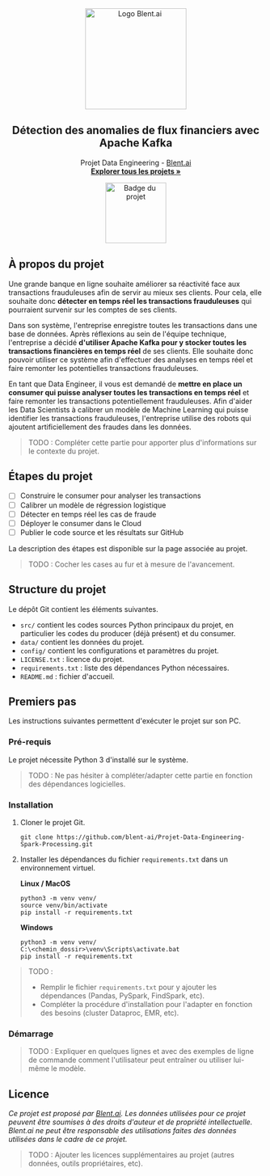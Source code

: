 <div align="center">
  <a href="https://blent.ai">
    <img src="https://blent-static-media.s3.eu-west-3.amazonaws.com/images/logo/logo_blent_300x.png" alt="Logo Blent.ai" width="200" />
  </a>

  <h2 align="center">Détection des anomalies de flux financiers avec Apache Kafka</h2>

  <p align="center">
    Projet Data Engineering - <a href="https://blent.ai">Blent.ai</a>
    <br />
    <a href="https://blent.ai/app/projects" target="_blank"><strong>Explorer tous les projets »</strong></a>
</div>

<div align="center"><img src="https://blent-static-media.s3.eu-west-3.amazonaws.com/images/projects/badge_kafka_fraud.svg" width="120" alt="Badge du projet" /></div>

## À propos du projet

Une grande banque en ligne souhaite améliorer sa réactivité face aux transactions frauduleuses afin de servir au mieux ses clients. Pour cela, elle souhaite donc **détecter en temps réel les transactions frauduleuses** qui pourraient survenir sur les comptes de ses clients.

Dans son système, l'entreprise enregistre toutes les transactions dans une base de données. Après réflexions au sein de l'équipe technique, l'entreprise a décidé **d'utiliser Apache Kafka pour y stocker toutes les transactions financières en temps réel** de ses clients. Elle souhaite donc pouvoir utiliser ce système afin d'effectuer des analyses en temps réel et faire remonter les potentielles transactions frauduleuses.

En tant que Data Engineer, il vous est demandé de **mettre en place un consumer qui puisse analyser toutes les transactions en temps réel** et faire remonter les transactions potentiellement frauduleuses. Afin d'aider les Data Scientists à calibrer un modèle de Machine Learning qui puisse identifier les transactions frauduleuses, l'entreprise utilise des robots qui ajoutent artificiellement des fraudes dans les données.

> TODO : Compléter cette partie pour apporter plus d'informations sur le contexte du projet.

## Étapes du projet

- [ ] Construire le consumer pour analyser les transactions
- [ ] Calibrer un modèle de régression logistique
- [ ] Détecter en temps réel les cas de fraude
- [ ] Déployer le consumer dans le Cloud
- [ ] Publier le code source et les résultats sur GitHub

La description des étapes est disponible sur la page associée au projet.

> TODO : Cocher les cases au fur et à mesure de l'avancement.

## Structure du projet

Le dépôt Git contient les éléments suivantes.

- `src/` contient les codes sources Python principaux du projet, en particulier les codes du producer (déjà présent) et du consumer.
- `data/` contient les données du projet.
- `config/` contient les configurations et paramètres du projet.
- `LICENSE.txt` : licence du projet.
- `requirements.txt` : liste des dépendances Python nécessaires.
- `README.md` : fichier d'accueil.

## Premiers pas

Les instructions suivantes permettent d'exécuter le projet sur son PC.

### Pré-requis

Le projet nécessite Python 3 d'installé sur le système.

> TODO : Ne pas hésiter à compléter/adapter cette partie en fonction des dépendances logicielles.

### Installation

1. Cloner le projet Git.
	```
	git clone https://github.com/blent-ai/Projet-Data-Engineering-Spark-Processing.git
	```
2. Installer les dépendances du fichier `requirements.txt` dans un environnement virtuel.

	**Linux / MacOS**
	```
	python3 -m venv venv/
	source venv/bin/activate
	pip install -r requirements.txt
	```
	**Windows**
	```
	python3 -m venv venv/
	C:\<chemin_dossir>\venv\Scripts\activate.bat
	pip install -r requirements.txt
	```

> TODO :
> - Remplir le fichier `requirements.txt` pour y ajouter les dépendances (Pandas, PySpark, FindSpark, etc).
> - Compléter la procédure d'installation pour l'adapter en fonction des besoins (cluster Dataproc, EMR, etc).

### Démarrage

> TODO : Expliquer en quelques lignes et avec des exemples de ligne de commande comment l'utilisateur peut entraîner ou utiliser lui-même le modèle. 

## Licence

*Ce projet est proposé par <a href="https://blent.ai">Blent.ai</a>. Les données utilisées pour ce projet peuvent être soumises à des droits d'auteur et de propriété intellectuelle. Blent.ai ne peut être responsable des utilisations faites des données utilisées dans le cadre de ce projet.*

> TODO : Ajouter les licences supplémentaires au projet (autres données, outils propriétaires, etc).
